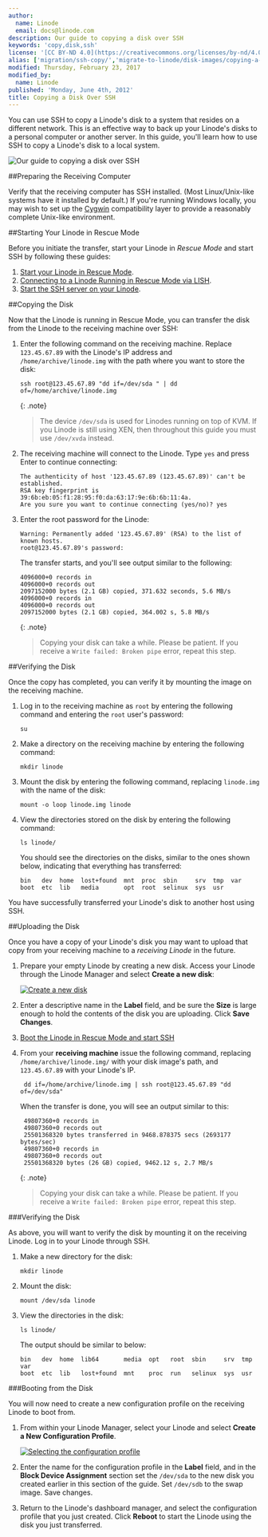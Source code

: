 ```yaml
---
author:
  name: Linode
  email: docs@linode.com
description: Our guide to copying a disk over SSH
keywords: 'copy,disk,ssh'
license: '[CC BY-ND 4.0](https://creativecommons.org/licenses/by-nd/4.0)'
alias: ['migration/ssh-copy/','migrate-to-linode/disk-images/copying-a-disk-image-over-ssh/']
modified: Thursday, February 23, 2017
modified_by:
  name: Linode
published: 'Monday, June 4th, 2012'
title: Copying a Disk Over SSH
---
```


You can use SSH to copy a Linode's disk to a system that resides on a different network. This is an effective way to back up your Linode's disks to a personal computer or another server. In this guide, you'll learn how to use SSH to copy a Linode's disk to a local system.

![Our guide to copying a disk over SSH](/docs/assets/copying_a_disk_over_ssh_smg.png "Our guide to copying a disk over SSH")

##Preparing the Receiving Computer

Verify that the receiving computer has SSH installed. (Most Linux/Unix-like systems have it installed by default.) If you're running Windows locally, you may wish to set up the [Cygwin](http://www.cygwin.com/) compatibility layer to provide a reasonably complete Unix-like environment.

##Starting Your Linode in Rescue Mode

Before you initiate the transfer, start your Linode in *Rescue Mode* and start SSH by following these guides:

1.  [Start your Linode in Rescue Mode](/docs/troubleshooting/rescue-and-rebuild/#booting-into-rescue-mode).
2.  [Connecting to a Linode Running in Rescue Mode via LISH](/docs/networking/using-the-linode-shell-lish/#connecting-to-lish).
3.  [Start the SSH server on your Linode](/docs/troubleshooting/rescue-and-rebuild/#starting-ssh).

##Copying the Disk

Now that the Linode is running in Rescue Mode, you can transfer the disk from the Linode to the receiving machine over SSH:

1.  Enter the following command on the receiving machine. Replace `123.45.67.89` with the Linode's IP address and `/home/archive/linode.img` with the path where you want to store the disk:

        ssh root@123.45.67.89 "dd if=/dev/sda " | dd of=/home/archive/linode.img

    {: .note}
    >
    >The device `/dev/sda` is used for Linodes running on top of KVM. If you Linode is still using XEN, then throughout this guide you must use `/dev/xvda` instead.
    
2.  The receiving machine will connect to the Linode. Type `yes` and press Enter to continue connecting:

        The authenticity of host '123.45.67.89 (123.45.67.89)' can't be established.
        RSA key fingerprint is 39:6b:eb:05:f1:28:95:f0:da:63:17:9e:6b:6b:11:4a.
        Are you sure you want to continue connecting (yes/no)? yes

3.  Enter the root password for the Linode:

        Warning: Permanently added '123.45.67.89' (RSA) to the list of known hosts.
        root@123.45.67.89's password:

    The transfer starts, and you'll see output similar to the following:

        4096000+0 records in
        4096000+0 records out
        2097152000 bytes (2.1 GB) copied, 371.632 seconds, 5.6 MB/s
        4096000+0 records in
        4096000+0 records out
        2097152000 bytes (2.1 GB) copied, 364.002 s, 5.8 MB/s

    {: .note}
    >
    >Copying your disk can take a while. Please be patient. If you receive a `Write failed: Broken pipe` error, repeat this step.



##Verifying the Disk

Once the copy has completed, you can verify it by mounting the image on the receiving machine.

1.  Log in to the receiving machine as `root` by entering the following command and entering the `root` user's password:

        su

2.  Make a directory on the receiving machine by entering the following command:

        mkdir linode

3.  Mount the disk by entering the following command, replacing `linode.img` with the name of the disk:

        mount -o loop linode.img linode

4.  View the directories stored on the disk by entering the following command:

        ls linode/

    You should see the directories on the disks, similar to the ones shown below, indicating that everything has transferred:

        bin   dev  home  lost+found  mnt  proc  sbin     srv  tmp  var
        boot  etc  lib   media       opt  root  selinux  sys  usr

You have successfully transferred your Linode's disk to another host using SSH.

##Uploading the Disk

Once you have a copy of your Linode's disk you may want to upload that copy from your receiving machine to a *receiving Linode* in the future.

1.  Prepare your empty Linode by creating a new disk. Access your Linode through the Linode Manager and select **Create a new disk**:

    [![Create a new disk](/docs/assets/copydisk-create-disk.png)](/docs/assets/copydisk-create-disk-full.png)

2.  Enter a descriptive name in the **Label** field, and be sure the **Size** is large enough to hold the contents of the disk you are uploading. Click **Save Changes**.

3. [Boot the Linode in Rescue Mode and start SSH](#starting-your-linode-in-rescue-mode)

4. From your **receiving machine** issue the following command, replacing `/home/archive/linode.img/` with your disk image's path, and `123.45.67.89` with your Linode's IP.

        dd if=/home/archive/linode.img | ssh root@123.45.67.89 "dd of=/dev/sda"

    When the transfer is done, you will see an output similar to this:

        49807360+0 records in
        49807360+0 records out
        25501368320 bytes transferred in 9468.878375 secs (2693177 bytes/sec)
        49807360+0 records in
        49807360+0 records out
        25501368320 bytes (26 GB) copied, 9462.12 s, 2.7 MB/s

    {: .note}
    >
    >Copying your disk can take a while. Please be patient. If you receive a `Write failed: Broken pipe` error, repeat this step.

###Verifying the Disk

As above, you will want to verify the disk by mounting it on the receiving Linode. Log in to your Linode through SSH.

1.  Make a new directory for the disk:

        mkdir linode

2.  Mount the disk:

        mount /dev/sda linode

3.  View the directories in the disk:

        ls linode/

    The output should be similar to below:

        bin   dev  home  lib64       media  opt   root  sbin     srv  tmp  var
        boot  etc  lib   lost+found  mnt    proc  run   selinux  sys  usr

###Booting from the Disk

You will now need to create a new configuration profile on the receiving Linode to boot from.

1.  From within your Linode Manager, select your Linode and select **Create a New Configuration Profile**.

    [![Selecting the configuration profile](/docs/assets/1065-migration6-small.png)](/docs/assets/1064-migration6.png)

2.  Enter the name for the configuration profile in the **Label** field, and in the **Block Device Assignment** section set the `/dev/sda` to the new disk you created earlier in this section of the guide. Set `/dev/sdb` to the swap image. Save changes.

3.  Return to the Linode's dashboard manager, and select the configuration profile that you just created. Click **Reboot** to start the Linode using the disk you just transferred. 



